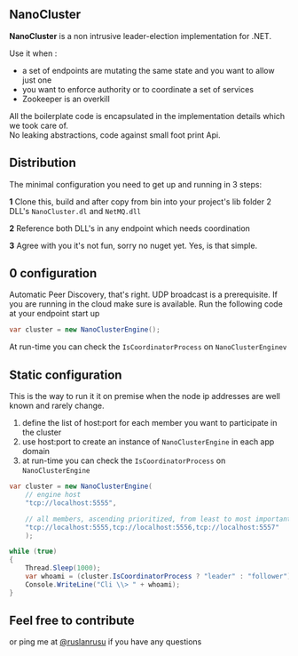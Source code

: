 ## NanoCluster  

**NanoCluster** is a non intrusive leader-election implementation for .NET. 

Use it when :

- a set of endpoints are mutating the same state and you want to allow just one
- you want to enforce authority or to coordinate a set of services
- Zookeeper is an overkill

All the boilerplate code is encapsulated in the implementation details which we took care of.  
No leaking abstractions, code against small foot print Api.


## Distribution ##
The minimal configuration you need to get up and running in 3 steps:

**1** Clone this, build and after copy from bin into your project's lib folder 2 DLL's ```NanoCluster.dl``` and ```NetMQ.dll``` 

**2** Reference both DLL's in any endpoint which needs coordination

**3** Agree with you it's not fun, sorry no nuget yet. Yes, is that simple.

## 0 configuration ##
Automatic Peer Discovery, that's right. UDP broadcast is a prerequisite. If you are running in the cloud make sure is available. Run the following code at your endpoint start up

```csharp
var cluster = new NanoClusterEngine();
```
At run-time you can check the ```IsCoordinatorProcess``` on ```NanoClusterEnginev```

## Static configuration ##
This is the way to run it it on premise when the node ip addresses are well known and rarely change.

1. define the list of host:port for each member you want to participate in the cluster   
2. use host:port to create an instance of ```NanoClusterEngine``` in each app domain
3. at run-time you can check the ```IsCoordinatorProcess``` on ```NanoClusterEngine```


```csharp
var cluster = new NanoClusterEngine(
    // engine host	
    "tcp://localhost:5555",

    // all members, ascending prioritized, from least to most important
    "tcp://localhost:5555,tcp://localhost:5556,tcp://localhost:5557"
    );

while (true)
{
    Thread.Sleep(1000);
    var whoami = (cluster.IsCoordinatorProcess ? "leader" : "follower");
    Console.WriteLine("Cli \\> " + whoami);
}
```





## Feel free to contribute ##
or ping me at [@ruslanrusu](https://twitter.com/ruslanrusu) if you have any questions